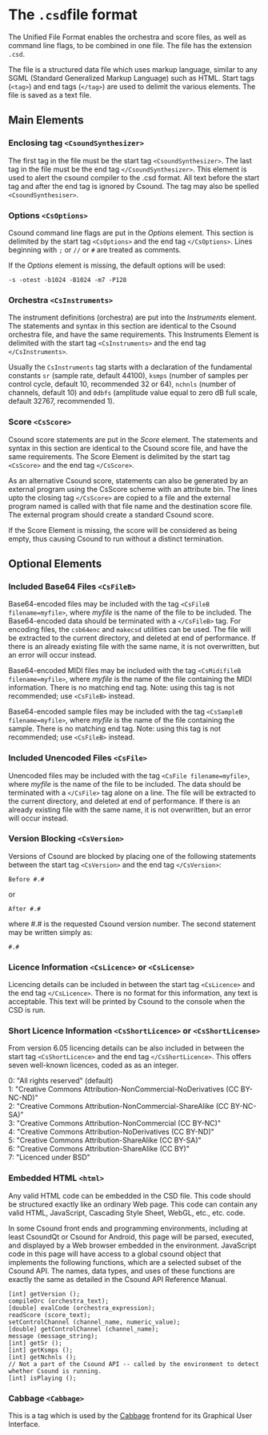 # The `.csd`file format

The Unified File Format enables the orchestra and score files, as well as command line flags, to be combined in one file. The file has the extension `.csd`.

The file is a structured data file which uses markup language, similar to any SGML (Standard Generalized Markup Language) such as HTML. Start tags (`<tag>`) and end tags (`</tag>`) are used to delimit the various elements. The file is saved as a text file.


## Main Elements

### Enclosing tag `<CsoundSynthesizer>`

The first tag in the file must be the start tag `<CsoundSynthesizer>`. The last tag in the file must be the end tag `</CsoundSynthesizer>`. This element is used to alert the csound compiler to the .csd format. All text before the start tag and after the end tag is ignored by Csound. The tag may also be spelled `<CsoundSynthesiser>`.

### Options `<CsOptions>`

Csound command line flags are put in the *Options* element. This section is delimited by the start tag `<CsOptions>` and the end tag `</CsOptions>`. Lines beginning with `;` or `//` or `#` are treated as comments.

If the *Options* element is missing, the default options will be used:

`-s -otest -b1024 -B1024 -m7 -P128`

### Orchestra `<CsInstruments>`

The instrument definitions (orchestra) are put into the *Instruments* element. The statements and syntax in this section are identical to the Csound orchestra file, and have the same requirements. This Instruments Element is delimited with the start tag `<CsInstruments>` and the end tag `</CsInstruments>`.

Usually the `CsInstruments` tag starts with a declaration of the fundamental constants `sr` (sample rate, default 44100), `ksmps` (number of samples per control cycle, default 10, recommended 32 or 64), `nchnls` (number of channels, default 10) and `0dbfs` (amplitude value equal to zero dB full scale, default 32767, recommended 1). 

### Score `<CsScore>`

Csound score statements are put in the *Score* element. The statements and syntax in this section are identical to the Csound score file, and have the same requirements. The Score Element is delimited by the start tag `<CsScore>` and the end tag `</CsScore>`.

As an alternative Csound score, statements can also be generated by an external program using the CsScore scheme with an attribute bin. The lines upto the closing tag `</CsScore>` are copied to a file and the external program named is called with that file name and the destination score file. The external program should create a standard Csound score.

If the Score Element is missing, the score will be considered as being empty, thus causing Csound to run without a distinct termination.

## Optional Elements

### Included Base64 Files `<CsFileB>`

Base64-encoded files may be included with the tag `<CsFileB filename=myfile>`, where *myfile* is the name of the file to be included. The Base64-encoded data should be terminated with a `</CsFileB>` tag. For encoding files, the `csb64enc` and `makecsd` utilities can be used. The file will be extracted to the current directory, and deleted at end of performance. If there is an already existing file with the same name, it is not overwritten, but an error will occur instead.

Base64-encoded MIDI files may be included with the tag `<CsMidifileB filename=myfile>`, where *myfile* is the name of the file containing the MIDI information. There is no matching end tag. Note: using this tag is not recommended; use `<CsFileB>` instead.

Base64-encoded sample files may be included with the tag `<CsSampleB filename=myfile>`, where *myfile* is the name of the file containing the sample. There is no matching end tag. Note: using this tag is not recommended; use `<CsFileB>` instead.


### Included Unencoded Files `<CsFile>`

Unencoded files may be included with the tag `<CsFile filename=myfile>`, where *myfile* is the name of the file to be included. The data should be terminated with a `</CsFile>` tag alone on a line. The file will be extracted to the current directory, and deleted at end of performance. If there is an already existing file with the same name, it is not overwritten, but an error will occur instead.

### Version Blocking `<CsVersion>`

Versions of Csound are blocked by placing one of the following statements between the start tag `<CsVersion>` and the end tag `</CsVersion>`:

`Before #.#`

or

`After #.#`

where #.# is the requested Csound version number. The second statement may be written simply as:

`#.#`


### Licence Information `<CsLicence>` or `<CsLicense>`

Licencing details can be included in between the start tag `<CsLicence>` and the end tag `</CsLicence>`. There is no format for this information, any text is acceptable. This text will be printed by Csound to the console when the CSD is run.

### Short Licence Information `<CsShortLicence>` or `<CsShortLicense>`

From version 6.05 licencing details can be also included in between the start tag `<CsShortLicence>` and the end tag `</CsShortLicence>`. This offers seven well-known licences, coded as as an integer.

0: "All rights reserved" (default)  
1: "Creative Commons Attribution-NonCommercial-NoDerivatives (CC BY-NC-ND)"  
2: "Creative Commons Attribution-NonCommercial-ShareAlike (CC BY-NC-SA)"  
3: "Creative Commons Attribution-NonCommercial (CC BY-NC)"  
4: "Creative Commons Attribution-NoDerivatives (CC BY-ND)"  
5: "Creative Commons Attribution-ShareAlike (CC BY-SA)"  
6: "Creative Commons Attribution-ShareAlike (CC BY)"  
7: "Licenced under BSD"

### Embedded HTML `<html>`

Any valid HTML code can be embedded in the CSD file. This code should be structured exactly like an ordinary Web page. This code can contain any valid HTML, JavaScript, Cascading Style Sheet, WebGL, etc., etc. code.

In some Csound front ends and programming environments, including at least CsoundQt or Csound for Android, this page will be parsed, executed, and displayed by a Web browser embedded in the environment. JavaScript code in this page will have access to a global csound object that implements the following functions, which are a selected subset of the Csound API. The names, data types, and uses of these functions are exactly the same as detailed in the Csound API Reference Manual.

```
[int] getVersion ();
compileOrc (orchestra_text);
[double] evalCode (orchestra_expression);
readScore (score_text);
setControlChannel (channel_name, numeric_value);
[double] getControlChannel (channel_name);
message (message_string);
[int] getSr ();
[int] getKsmps ();
[int] getNchnls ();
// Not a part of the Csound API -- called by the environment to detect whether Csound is running.
[int] isPlaying ();
```

### Cabbage `<Cabbage>`

This is a tag which is used by the [Cabbage](https://cabbageaudio.com/) frontend for its Graphical User Interface.